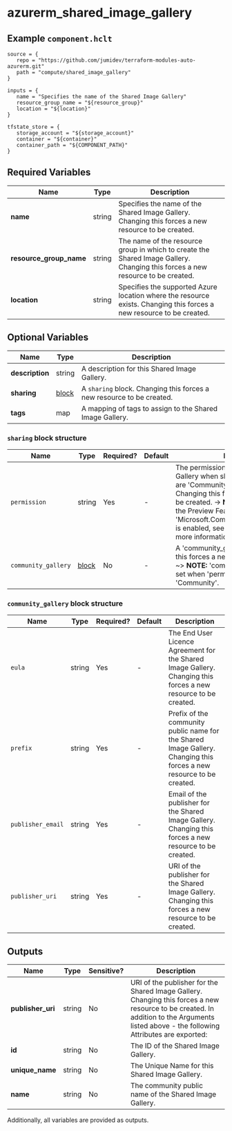 # azurerm_shared_image_gallery



## Example `component.hclt`

```hcl
source = {
   repo = "https://github.com/jumidev/terraform-modules-auto-azurerm.git"   
   path = "compute/shared_image_gallery"   
}

inputs = {
   name = "Specifies the name of the Shared Image Gallery"   
   resource_group_name = "${resource_group}"   
   location = "${location}"   
}

tfstate_store = {
   storage_account = "${storage_account}"   
   container = "${container}"   
   container_path = "${COMPONENT_PATH}"   
}

```

## Required Variables

| Name | Type |  Description |
| ---- | --------- |  ----------- |
| **name** | string |  Specifies the name of the Shared Image Gallery. Changing this forces a new resource to be created. | 
| **resource_group_name** | string |  The name of the resource group in which to create the Shared Image Gallery. Changing this forces a new resource to be created. | 
| **location** | string |  Specifies the supported Azure location where the resource exists. Changing this forces a new resource to be created. | 

## Optional Variables

| Name | Type |  Description |
| ---- | --------- |  ----------- |
| **description** | string |  A description for this Shared Image Gallery. | 
| **sharing** | [block](#sharing-block-structure) |  A `sharing` block. Changing this forces a new resource to be created. | 
| **tags** | map |  A mapping of tags to assign to the Shared Image Gallery. | 

### `sharing` block structure

| Name | Type | Required? | Default | Description |
| ---- | ---- | --------- | ------- | ----------- |
| `permission` | string | Yes | - | The permission of the Shared Image Gallery when sharing. Possible values are 'Community', 'Groups' and 'Private'. Changing this forces a new resource to be created. -> **Note:** This requires that the Preview Feature 'Microsoft.Compute/CommunityGalleries' is enabled, see [the documentation](https://learn.microsoft.com/azure/virtual-machines/share-gallery-community?tabs=cli) for more information. |
| `community_gallery` | [block](#community_gallery-block-structure) | No | - | A 'community_gallery' block. Changing this forces a new resource to be created. ~> **NOTE:** 'community_gallery' must be set when 'permission' is set to 'Community'. |

### `community_gallery` block structure

| Name | Type | Required? | Default | Description |
| ---- | ---- | --------- | ------- | ----------- |
| `eula` | string | Yes | - | The End User Licence Agreement for the Shared Image Gallery. Changing this forces a new resource to be created. |
| `prefix` | string | Yes | - | Prefix of the community public name for the Shared Image Gallery. Changing this forces a new resource to be created. |
| `publisher_email` | string | Yes | - | Email of the publisher for the Shared Image Gallery. Changing this forces a new resource to be created. |
| `publisher_uri` | string | Yes | - | URI of the publisher for the Shared Image Gallery. Changing this forces a new resource to be created. |



## Outputs

| Name | Type | Sensitive? | Description |
| ---- | ---- | --------- | --------- |
| **publisher_uri** | string | No  | URI of the publisher for the Shared Image Gallery. Changing this forces a new resource to be created. In addition to the Arguments listed above - the following Attributes are exported: | 
| **id** | string | No  | The ID of the Shared Image Gallery. | 
| **unique_name** | string | No  | The Unique Name for this Shared Image Gallery. | 
| **name** | string | No  | The community public name of the Shared Image Gallery. | 

Additionally, all variables are provided as outputs.
